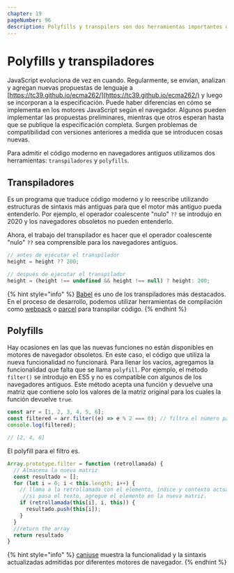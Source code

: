 ```yaml
---
chapter: 19
pageNumber: 96
description: Polyfills y transpilers son dos herramientas importantes que se utilizan en el desarrollo web para ayudar a garantizar que el código JavaScript moderno pueda ejecutarse en navegadores más antiguos y aprovechar las últimas funciones de JavaScript manteniendo la compatibilidad con entornos más antiguos.
---
```

# Polyfills y transpiladores

JavaScript evoluciona de vez en cuando. Regularmente, se envían, analizan y agregan nuevas propuestas de lenguaje a [https://tc39.github.io/ecma262/](https://tc39.github.io/ecma262/) y luego se incorporan a la especificación. Puede haber diferencias en cómo se implementa en los motores JavaScript según el navegador. Algunos pueden implementar las propuestas preliminares, mientras que otros esperan hasta que se publique la especificación completa. Surgen problemas de compatibilidad con versiones anteriores a medida que se introducen cosas nuevas.

Para admitir el código moderno en navegadores antiguos utilizamos dos herramientas: `transpiladores` y `polyfills`.

## **Transpiladores**

Es un programa que traduce código moderno y lo reescribe utilizando estructuras de sintaxis más antiguas para que el motor más antiguo pueda entenderlo. Por ejemplo, el operador coalescente  "nulo" `??` se introdujo en 2020 y los navegadores obsoletos no pueden entenderlo.

Ahora, el trabajo del transpilador es hacer que el operador coalescente "nulo" `??` sea comprensible para los navegadores antiguos.

```javascript
// antes de ejecutar el transpilador
height = height ?? 200;

// después de ejecutar el transpilador
height = (height !== undefined && height !== null) ? height: 200;

```

{% hint style="info" %}
[Babel](https://babeljs.io/) es uno de los transpiladores más destacados. En el proceso de desarrollo, podemos utilizar herramientas de compilación como [webpack](https://webpack.js.org/) o [parcel](https://parceljs.org/) para transpilar código.
{% endhint %}

## **Polyfills**

Hay ocasiones en las que las nuevas funciones no están disponibles en motores de navegador obsoletos. En este caso, el código que utiliza la nueva funcionalidad no funcionará. Para llenar los vacíos, agregamos la funcionalidad que falta que se llama `polyfill`. Por ejemplo, el método `filter()` se introdujo en ES5 y no es compatible con algunos de los navegadores antiguos. Este método acepta una función y devuelve una matriz que contiene solo los valores de la matriz original para los cuales la función devuelve `true`.

```javascript
const arr = [1, 2, 3, 4, 5, 6];
const filtered = arr.filter((e) => e % 2 === 0); // filtra el número par
console.log(filtered);

// [2, 4, 6]
```

El polyfill para el filtro es.

```javascript
Array.prototype.filter = function (retrollamada) {
  // Almacena la nueva matriz
  const resultado = [];
  for (let i = 0; i < this.length; i++) {
    // llama a la retrollamada con el elemento, índice y contexto actuales.
     //si pasa el texto, agregue el elemento en la nueva matriz.
    if (retrollamada(this[i], i, this)) {
      resultado.push(this[i]);
    }
  }
  //return the array
  return resultado
}
```

{% hint style="info" %}
[caniuse](https://caniuse.com/) muestra la funcionalidad y la sintaxis actualizadas admitidas por diferentes motores de navegador.
{% endhint %}
